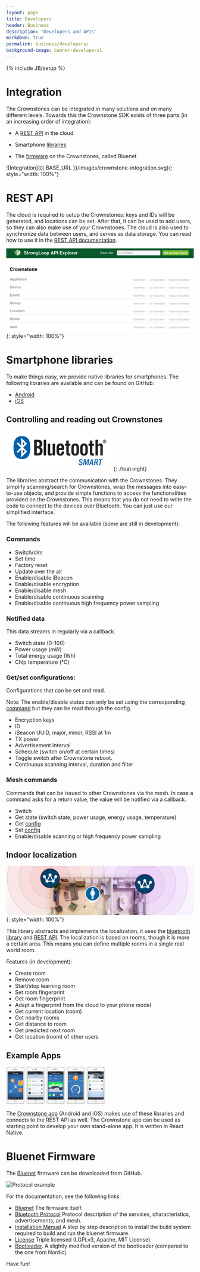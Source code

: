 ```yaml
---
layout: page
title: Developers
header: Business
description: "Developers and APIs"
markdown: true
permalink: business/developers/
background-image: banner-developers1
---
```

{% include JB/setup %}

# Integration

The Crownstones can be integrated in many solutions and on many different levels. Towards this the Crownstone SDK exists of three parts (in an increasing order of integration):

* A [REST API](#rest_api) in the cloud

* Smartphone [libraries](#smartphone_libs)

* The [firmware](#bluenet) on the Crownstones, called Bluenet

![Integration]({{ BASE_URL }}/images/crownstone-integration.svg){: style="width: 100%"}

# <a name="rest_api"></a>REST API

The cloud is required to setup the Crownstones: keys and IDs will be generated, and locations can be set.
After that, it can be used to add users, so they can also make use of your Crownstones.
The cloud is also used to synchronize data between users, and serves as data storage.
You can read how to use it in the [REST API documentation](https://github.com/crownstone/crownstone-sdk#rest-api).

![Image of Strongloop API Explorer](https://raw.githubusercontent.com/crownstone/crownstone-sdk/master/images/strongloop-api-explorer.png){: style="width: 100%"}

# <a name="smartphone_libs"></a>Smartphone libraries

To make things easy, we provide native libraries for smartphones. The following libraries are available and can be found on GitHub:

- [Android](https://github.com/crownstone/bluenet-android-lib/)
- [iOS](https://github.com/crownstone/bluenet-ios-lib)

## <a name="bluenet_lib"></a>Controlling and reading out Crownstones

![Image of Bluetooth logo](https://raw.githubusercontent.com/crownstone/crownstone-sdk/master/images/bluetooth-logo.png){: .float-right}

The libraries abstract the communication with the Crownstones. They simplify scanning/search for Crownstones, wrap the messages into easy-to-use objects, and provide simple functions to access the functionalities provided on the Crownstones. This means that you do not need to write the code to connect to the devices over Bluetooth. You can just use our simplified interface.

The following features will be available (some are still in development):

### <a name="bluenet_lib_commands"></a>Commands

- Switch/dim
- Set time
- Factory reset
- Update over the air
- Enable/disable iBeacon
- Enable/disable encryption
- Enable/disable mesh
- Enable/disable continuous scanning
- Enable/disable continuous high frequency power sampling

### Notified data
This data streams in regularly via a callback.

- Switch state (0-100)
- Power usage (mW)
- Total energy usage (Wh)
- Chip temperature (°C)

### <a name="bluenet_lib_configs"></a>Get/set configurations:

Configurations that can be set and read. 

Note: The enable/disable states can only be set using the corresponding [command](#bluenet_lib_commands) but they can be read through the config.

- Encryption keys
- ID
- iBeacon UUID, major, minor, RSSI at 1m
- TX power
- Advertisement interval
- Schedule (switch on/off at certain times)
- Toggle switch after Crownstone reboot.
- Continuous scanning interval, duration and filter

### Mesh commands
Commands that can be issued to other Crownstones via the mesh. In case a command asks for a return value, the value will be notified via a callback.

- Switch
- Get state (switch state, power usage, energy usage, temperature)
- Get [config](#bluenet_lib_configs)
- Set [config](#bluenet_lib_configs)
- Enable/disable scanning or high frequency power sampling


## Indoor localization

![Image of Indoor Localization](https://raw.githubusercontent.com/crownstone/crownstone-sdk/master/images/indoor-localization.png){: style="width: 100%"}

This library abstracts and implements the localization, it uses the [bluetooth library](#bluenet_lib) and [REST API](#rest_api). The localization is based on rooms, though it is more a certain area. This means you can define multiple rooms in a single real world room.

Features (in development):

- Create room
- Remove room
- Start/stop learning room
- Set room fingerprint
- Get room fingerprint
- Adapt a fingerprint from the cloud to your phone model
- Get current location (room)
- Get nearby rooms
- Get distance to room
- Get predicted next room
- Get location (room) of other users

## Example Apps

![Image of Example app](https://raw.githubusercontent.com/crownstone/crownstone-sdk/master/images/crownstone-app-small.png)
![Second image of Example app](https://raw.githubusercontent.com/crownstone/crownstone-sdk/master/images/crownstone-app-small1.png)
![Third image of Example app](https://raw.githubusercontent.com/crownstone/crownstone-sdk/master/images/crownstone-app-small2.png)
![Fourth image of Example app](https://raw.githubusercontent.com/crownstone/crownstone-sdk/master/images/crownstone-app-small3.png)
![Fifth image of Example app](https://raw.githubusercontent.com/crownstone/crownstone-sdk/master/images/crownstone-app-small4.png)

The [Crownstone app](https://github.com/crownstone/CrownstoneApp) (Android and iOS) makes use of these libraries and connects to the REST API as well.
The Crownstone app can be used as starting point to develop your own stand-alone app.
It is written in React Native.

# <a name="bluenet"></a>Bluenet Firmware

The [Bluenet](https://github.com/crownstone/bluenet/) firmware can be downloaded from GitHub.

![Protocol example](https://raw.githubusercontent.com/crownstone/bluenet/master/docs/diagrams/adv-packet.png)

For the documentation, see the following links:

- [Bluenet](https://github.com/crownstone/bluenet/) 
The firmware itself.
- [Bluetooth Protocol](https://github.com/crownstone/bluenet/blob/master/docs/protocol/PROTOCOL.md)
Protocol description of the services, characteristics, advertisements, and mesh.
- [Installation Manual](https://github.com/crownstone/bluenet/blob/master/docs/INSTALL.md)
A step by step description to install the build system required to build and run the bluenet firmware.
- [License](https://github.com/crownstone/bluenet/tree/master/source)
Triple licensed (LGPLv3, Apache, MIT License).
- [Bootloader](https://github.com/crownstone/bluenet-bootloader).
A slightly modified version of the bootloader (compared to the one from Nordic).

Have fun!

